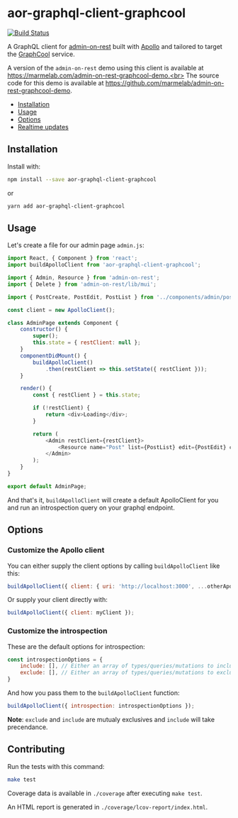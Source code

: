# aor-graphql-client-graphcool

[![Build Status](https://travis-ci.org/marmelab/aor-graphcool-graphql-client.svg?branch=master)](https://travis-ci.org/marmelab/aor-graphcool-graphql-client)

A GraphQL client for [admin-on-rest](https://github.com/marmelab/admin-on-rest/)
built with [Apollo](http://www.apollodata.com/) and tailored to target the [GraphCool](https://www.graph.cool/) service.

A version of the `admin-on-rest` demo using this client is available at https://marmelab.com/admin-on-rest-graphcool-demo.<br>
The source code for this demo is available at https://github.com/marmelab/admin-on-rest-graphcool-demo.

- [Installation](#installation)
- [Usage](#installation)
- [Options](#options)
- [Realtime updates](#realtime-updates)

## Installation

Install with:

```sh
npm install --save aor-graphql-client-graphcool
```

or

```sh
yarn add aor-graphql-client-graphcool
```

## Usage

Let's create a file for our admin page `admin.js`:

```js
import React, { Component } from 'react';
import buildApolloClient from 'aor-graphql-client-graphcool';

import { Admin, Resource } from 'admin-on-rest';
import { Delete } from 'admin-on-rest/lib/mui';

import { PostCreate, PostEdit, PostList } from '../components/admin/posts';

const client = new ApolloClient();

class AdminPage extends Component {
    constructor() {
        super();
        this.state = { restClient: null };
    }
    componentDidMount() {
        buildApolloClient()
            .then(restClient => this.setState({ restClient }));
    }

    render() {
        const { restClient } = this.state;

        if (!restClient) {
            return <div>Loading</div>;
        }

        return (
            <Admin restClient={restClient}>
                <Resource name="Post" list={PostList} edit={PostEdit} create={PostCreate} remove={Delete} />
            </Admin>
        );
    }
}

export default AdminPage;
```

And that's it, `buildApolloClient` will create a default ApolloClient for you and
run an introspection query on your graphql endpoint.

## Options

### Customize the Apollo client

You can either supply the client options by calling `buildApolloClient` like this:

```js
buildApolloClient({ client: { uri: 'http://localhost:3000', ...otherApolloOptions } });
```

Or supply your client directly with:

```js
buildApolloClient({ client: myClient });
```

### Customize the introspection

These are the default options for introspection:

```js
const introspectionOptions = {
    include: [], // Either an array of types/queries/mutations to include or a function which will be called for every type, query and mutation discovered through introspection
    exclude: [], // Either an array of types/queries/mutations to exclude or a function which will be called for every type, query and mutation discovered through introspection
}
```

And how you pass them to the `buildApolloClient` function:

```js
buildApolloClient({ introspection: introspectionOptions });
```

**Note**: `exclude` and `include` are mutualy exclusives and `include` will take precendance.

## Contributing

Run the tests with this command:

```sh
make test
```

Coverage data is available in `./coverage` after executing `make test`.

An HTML report is generated in `./coverage/lcov-report/index.html`.

